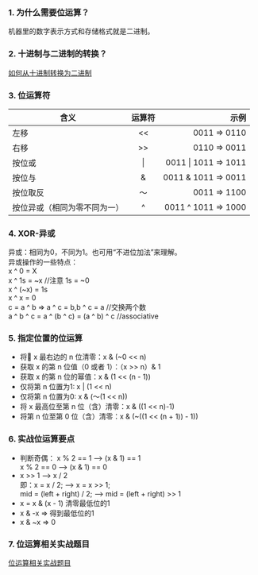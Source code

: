 ### 1. 为什么需要位运算？
机器里的数字表示方式和存储格式就是二进制。
### 2. 十进制与二进制的转换？
[如何从十进制转换为二进制](https://zh.wikihow.com/从十进制转换为二进制)
### 3. 位运算符
含义|运算符|示例
--|:--:|--:
左移 | << | 0011 => 0110
右移 | >> | 0110 => 0011
按位或 | &#124; | 0011 &#124; 1011 => 1011
按位与 | & | 0011 & 1011 => 0011
按位取反 | ～ | 0011 => 1100
按位异或（相同为零不同为一） | ^ | 0011 ^ 1011 => 1000
### 4. XOR-异或
异或：相同为0，不同为1。也可用“不进位加法”来理解。  
异或操作的一些特点：  
x ^ 0 = X  
x ^ 1s = ~x //注意 1s = ~0  
x ^ (~x) = 1s  
x ^ x = 0   
c = a ^ b => a ^ c = b,b ^ c = a //交换两个数  
a ^ b ^ c = a ^ (b ^ c) = (a ^ b) ^ c //associative 
### 5. 指定位置的位运算
- 将 x 最右边的 n 位清零：x & (~0 << n)
- 获取 x 的第 n 位值（0 或者 1）：（x >> n）& 1
- 获取 x 的第 n 位的幂值：x & (1 << (n - 1))
- 仅将第 n 位置为1: x | (1 << n)
- 仅将第 n 位置为0: x & (～(1 << n))
- 将 x 最高位至第 n 位（含）清零：x & ((1 << n)-1)
- 将第 n 位至第 0 位（含）清零：x & (~((1 << (n + 1)) - 1))
### 6. 实战位运算要点
- 判断奇偶：
x % 2 == 1 --> (x & 1) == 1  
x % 2 == 0 --> (x & 1) == 0
- x >> 1 --> x / 2  
即：x = x / 2; --> x = x >> 1;  
    mid = (left + right) / 2; --> mid = (left + right) >> 1
- x = x & (x - 1) 清零最低位的1
- x & -x => 得到最低位的1
- x & ~x => 0
### 7. 位运算相关实战题目
[位运算相关实战题目](https://github.com/liyanancoder/LeetcodePractice/tree/master/src/bitoperation)
